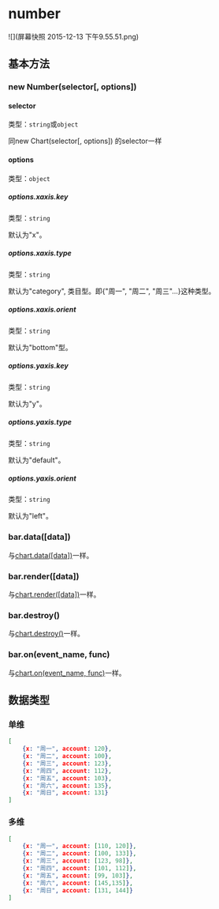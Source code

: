 # number

![](屏幕快照 2015-12-13 下午9.55.51.png)

## 基本方法

### new Number(selector[, options])

#### selector
类型：`string`或`object`

同new Chart(selector[, options]) 的selector一样

#### options
类型：`object`

##### options.xaxis.key
类型：`string`

默认为"x"。

##### options.xaxis.type
类型：`string`

默认为"category", 类目型。即{"周一", "周二", "周三"...}这种类型。

##### options.xaxis.orient
类型：`string`

默认为"bottom"型。

##### options.yaxis.key
类型：`string`

默认为"y"。

##### options.yaxis.type
类型：`string`

默认为"default"。

##### options.yaxis.orient
类型：`string`

默认为"left"。

### bar.data([data])
与[chart.data([data])](./chart.md)一样。

### bar.render([data])

与[chart.render([data])](./chart.md)一样。


### bar.destroy()
与[chart.destroy()](./chart.md)一样。

### bar.on(event_name, func)
与[chart.on(event_name, func)](./chart.md)一样。

## 数据类型

### 单维
```json
[
    {x: "周一", account: 120},
    {x: "周二", account: 100},
    {x: "周三", account: 123},
    {x: "周四", account: 112},
    {x: "周五", account: 103},
    {x: "周六", account: 135},
    {x: "周日", account: 131}
]
```

### 多维
```json
[
    {x: "周一", account: [110, 120]},
    {x: "周二", account: [100, 133]},
    {x: "周三", account: [123, 98]},
    {x: "周四", account: [101, 112]},
    {x: "周五", account: [99, 103]},
    {x: "周六", account: [145,135]},
    {x: "周日", account: [131, 144]}
]
```
